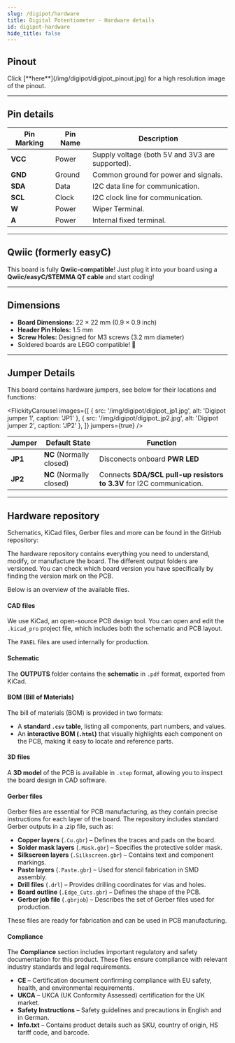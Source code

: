 ```yaml
---
slug: /digipot/hardware
title: Digital Potentiometer - Hardware details
id: digipot-hardware
hide_title: false
---
```


## Pinout

<CenteredImage src="/img/digipot/digipot_pinout.jpg" alt="Pinout" />
Click [**here**](/img/digipot/digipot_pinout.jpg) for a high resolution image of the pinout.

---

## Pin details

| Pin Marking | Pin Name | Description                                     |
| ----------- | -------- | ----------------------------------------------- |
| **VCC**     | Power    | Supply voltage (both 5V and 3V3 are supported). |
| **GND**     | Ground   | Common ground for power and signals.            |
| **SDA**     | Data     | I2C data line for communication.                |
| **SCL**     | Clock    | I2C clock line for communication.               |
| **W**       | Power    | Wiper Terminal.                                 |
| **A**       | Power    | Internal fixed terminal.                        |

---

## Qwiic (formerly easyC)  

<CenteredImage src="/img/easyc_transparent.png" alt="EasyC/qwiic cable" width="550px" />
 
<InfoBox> This board is fully **Qwiic-compatible**! Just plug it into your board using a **Qwiic/easyC/STEMMA QT cable** and start coding! </InfoBox>

<QuickLink 
  title="Qwiic (formerly easyC) details and specifications" 
  description="Learn about hardware specifications, compatibility, and usage of the Qwiic connector." 
  url="/qwiic" 
/>

---

## Dimensions

- **Board Dimensions:** 22 × 22 mm (0.9 × 0.9 inch)  
- **Header Pin Holes:** 1.5 mm  
- **Screw Holes:** Designed for M3 screws (3.2 mm diameter)  
- Soldered boards are LEGO compatible! 🧱 

---

## Jumper Details

This board contains hardware jumpers, see below for their locations and functions:

<FlickityCarousel
  images={[
    { src: '/img/digipot/digipot_jp1.jpg', alt: 'Digipot jumper 1', caption: 'JP1' },
    { src: '/img/digipot/digipot_jp2.jpg', alt: 'Digipot jumper 2', caption: 'JP2' },
  ]}
  jumpers={true}
/>

| Jumper  | Default State            | Function                                                                                                      |
| ------- | ------------------------ | ------------------------------------------------------------------------------------------------------------- |
| **JP1** | **NC** (Normally closed) | Disconects onboard **PWR LED**                                           |
| **JP2** | **NC** (Normally closed) | Connects **SDA/SCL pull-up resistors to 3.3V** for I2C communication.                                         |

---

## Hardware repository

Schematics, KiCad files, Gerber files and more can be found in the GitHub repository:

<QuickLink 
  title="Digipot-5k-MCP4018-breakout-hardware-design" 
  description="Hardware design, BOM, gerbers and 3D files for Digipot-5k-MCP4018-breakout designed by Soldered Electronics."
  url="https://github.com/SolderedElectronics/Digipot-5k-MCP4018-breakout-hardware-design" 
/> 

<QuickLink 
  title="Digipot-10k-MCP4018-breakout-hardware-design" 
  description="Hardware design, BOM, gerbers and 3D files for Digipot-10k-MCP4018-breakout designed by Soldered Electronics."
  url="https://github.com/SolderedElectronics/Digipot-10k-MCP4018-breakout-hardware-design" 
/>

<QuickLink 
  title="Digipot-50k-MCP4018-breakout-hardware-design" 
  description="Hardware design, BOM, gerbers and 3D files for Digipot-50k-MCP4018-breakout designed by Soldered Electronics."
  url="https://github.com/SolderedElectronics/Digipot-50k-MCP4018-breakout-hardware-design" 
/>

<QuickLink 
  title="Digipot-100k-MCP4018-breakout-hardware-design" 
  description="Hardware design, BOM, gerbers and 3D files for Digipot-100k-MCP4018-breakout designed by Soldered Electronics."
  url="https://github.com/SolderedElectronics/Digipot-100k-MCP4018-breakout-hardware-design" 
/> 

The hardware repository contains everything you need to understand, modify, or manufacture the board. The different output folders are versioned. You can check which board version you have specifically by finding the version mark on the PCB.

Below is an overview of the available files.  
#### CAD files

We use KiCad, an open-source PCB design tool. You can open and edit the `.kicad_pro` project file, which includes both the schematic and PCB layout.  

The `PANEL` files are used internally for production.  

#### Schematic

The **OUTPUTS** folder contains the **schematic** in `.pdf` format, exported from KiCad.

#### BOM (Bill of Materials)

The bill of materials (BOM) is provided in two formats:  

- A **standard `.csv` table**, listing all components, part numbers, and values.  
- An **interactive BOM (`.html`)** that visually highlights each component on the PCB, making it easy to locate and reference parts.  


#### 3D files

A **3D model** of the PCB is available in `.step` format, allowing you to inspect the board design in CAD software.  

#### Gerber files 

Gerber files are essential for PCB manufacturing, as they contain precise instructions for each layer of the board. The repository includes standard Gerber outputs in a .zip file, such as:  

- **Copper layers** (`.Cu.gbr`) – Defines the traces and pads on the board.  
- **Solder mask layers** (`.Mask.gbr`) – Specifies the protective solder mask.  
- **Silkscreen layers** (`.Silkscreen.gbr`) – Contains text and component markings.  
- **Paste layers** (`.Paste.gbr`) – Used for stencil fabrication in SMD assembly.  
- **Drill files** (`.drl`) – Provides drilling coordinates for vias and holes.  
- **Board outline** (`.Edge_Cuts.gbr`) – Defines the shape of the PCB.  
- **Gerber job file** (`.gbrjob`) – Describes the set of Gerber files used for production.  

These files are ready for fabrication and can be used in PCB manufacturing.

#### Compliance  

The **Compliance** section includes important regulatory and safety documentation for this product. These files ensure compliance with relevant industry standards and legal requirements.  

- **CE** – Certification document confirming compliance with EU safety, health, and environmental requirements.  
- **UKCA** – UKCA (UK Conformity Assessed) certification for the UK market.  
- **Safety Instructions** – Safety guidelines and precautions in English and in German.
- **Info.txt** – Contains product details such as SKU, country of origin, HS tariff code, and barcode.  